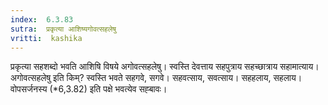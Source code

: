 ```yaml
---
index:  6.3.83
sutra:  प्रकृत्या आशिष्यगोवत्सहलेषु
vritti:  kashika 
---
```


प्रकृत्या सहशब्दो भवति आशिषि विषये अगोवत्सहलेषु। स्वस्ति देवत्ताय सहपुत्राय सहच्छात्राय सहामात्याय। अगोवत्सहलेषु इति किम्? स्वस्ति भवते सहगवे, सगवे। सहवत्साय, सवत्साय। सहहलाय, सहलाय। वोपसर्जनस्य (*6,3.82) इति पक्षे भवत्येव सह्बावः।

